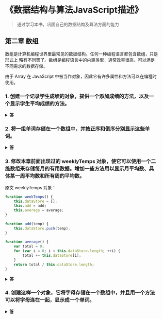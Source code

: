 # 《数据结构与算法JavaScript描述》

> 通过学习本书，巩固自己的数据结构及算法方面的能力

## 第二章 数组

数组是计算机编程世界里最常见的数据结构。任何一种编程语言都包含数组，只是形式上 略有不同罢了。数组是编程语言中的内建类型，通常效率很高，可以满足不同需求的数据存储。

由于 Array 在 JavaScript 中被当作对象，因此它有许多属性和方法可以在编程时使用。

### 1.  创建一个记录学生成绩的对象，提供一个添加成绩的方法，以及一个显示学生平均成绩的方法。

<details><summary><b>答</b></summary>
<p>

``` js
// 记录学生成绩的对象
function Student(name) {
	this.name = name;
	this.grade = {};
	this.addGrade = addGrade;
	this.averageGrade = averageGrade;
}
// 添加成绩的方法
function addGrade(subject, mark) {
	this.grade[subject] = mark;
}
// 显示学生平均成绩的方法
function averageGrade() {
	let sum = 0;
	Object.values(this.grade).forEach(sub => {
		sum += sub;
	})
	console.log('平均成绩：', sum / Object.values(this.grade).length);
}
// 测试
let Mike = new Student('Mike');
Mike.addGrade('语文', 88);
Mike.addGrade('数学', 99);
Mike.addGrade('英语', 33);
Mike.averageGrade();     // 平均成绩： 73.33333333333333
```

</p>
</details>

### 2.  将一组单词存储在一个数组中，并按正序和倒序分别显示这些单词。

<details><summary><b>答</b></summary>
<p>

``` js
let arr = ['ds', 'sg', 'ag', 'ew', 'b'];
function positiveArr() {
	console.log('正序：', arr.sort());
}
function reverseArr() {
	console.log('正序：', arr.sort().reverse());
}
// 测试
positiveArr();  // 正序： (5) ["ag", "b", "ds", "ew", "sg"]
undefined
reverseArr();  // 正序： (5) ["sg", "ew", "ds", "b", "ag"]
```

</p>
</details>

### 3.  修改本章前面出现过的 weeklyTemps 对象，使它可以使用一个二维数组来存储每月的有用数据。增加一些方法用以显示月平均数、具体某一周平均数和所有周的平均数。

原文 weeklyTemps 对象：

``` js
function weekTemps() {
	this.dataStore = [];
	this.add = add;
	this.average = average;
} 
 
function add(temp) {
	this.dataStore.push(temp);
} 
 
function average() {
	var total = 0;
	for (var i = 0; i < this.dataStore.length; ++i) {
		total += this.dataStore[i];
	}
	return total / this.dataStore.length;
} 
```

<details><summary><b>答</b></summary>
<p>

``` js
function MonthTemps() {
	this.dataStore = [];
	this.add = add;
	this.getMonthAverage = getMonthAverage;
	this.getWeekAverage = getWeekAverage;
	this.getAllWeekAverage = getAllWeekAverage;
}
// 增加
function add(week, temp) {
	if(this.dataStore[week] === undefined) {
		this.dataStore[week] = [];
	}
	this.dataStore[week].push(temp);
}
// 月平均数
function getMonthAverage() {
	var total = 0;
	var days = 0;
	for(var i = 0; i < this.dataStore.length; ++i) {
		days += this.dataStore[i].length;
		for(var j = 0; j < this.dataStore[i].length; ++j) {
			total += this.dataStore[i][j];
		}
	}
	return total / days;
}
// 某一周平均数
function getWeekAverage(week) {
	var total = 0;
	for(var i = 0; i < this.dataStore[week].length; ++i) {
		total += this.dataStore[week][i];
	}
	return total / this.dataStore[week].length;
}
// 所有周的平均数
function getAllWeekAverage() {
	var total = 0;
	for(var i = 0; i < this.dataStore.length; ++i) {
		total += this.getWeekAverage(i);
	}
	return total / this.dataStore.length;
}

// 测试
let thisMonth = new MonthTemps();
for(var i = 0;i < 4; ++i){
	for(var j = 0; j < 7; ++j) {
		thisMonth.add(i, Math.floor(Math.random() * 100 + 1));
	}
}
thisMonth.getMonthAverage();   // 58.75
thisMonth.getWeekAverage(2);   // 60.714285714285715
thisMonth.getAllWeekAverage();   // 58.75
```

</p>
</details>

### 4.  创建这样一个对象，它将字母存储在一个数组中，并且用一个方法可以将字母连在一起，显示成一个单词。

<details><summary><b>答</b></summary>
<p>

``` js
function Letters() {
	this.letterList = ['a', 'd', 'b', 's', 'h'];
	this.joinLetter = joinLetter;
}
function joinLetter(separator) {
	let _separator = ',', str = '';
	if(separator) {
		_separator = separator;
	}
	for(var i = 0; i < this.letterList.length; ++i) {
		str += this.letterList[i] + (i < this.letterList.length - 1 ? _separator : '');
	}
	return str;
}

// 测试
let newLetters = new Letters();
newLetters.joinLetter('/');  // 'a/d/b/s/h'
newLetters.joinLetter();  // 'a,d,b,s,h'
```

</p>
</details>